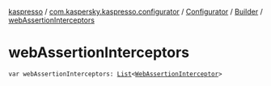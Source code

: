 [kaspresso](../../../index.md) / [com.kaspersky.kaspresso.configurator](../../index.md) / [Configurator](../index.md) / [Builder](index.md) / [webAssertionInterceptors](./web-assertion-interceptors.md)

# webAssertionInterceptors

`var webAssertionInterceptors: `[`List`](https://kotlinlang.org/api/latest/jvm/stdlib/kotlin.collections/-list/index.html)`<`[`WebAssertionInterceptor`](../../../com.kaspersky.kaspresso.interceptors/-web-assertion-interceptor/index.md)`>`